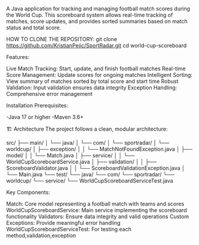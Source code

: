 A Java application for tracking and managing football match scores during the World Cup. This scoreboard system allows real-time tracking of matches, score updates, and provides sorted summaries based on match status and total score.

HOW TO CLONE THE REPOSITORY:
git clone https://github.com/KristianPejic/SportRadar.git
cd world-cup-scoreboard

Features:

Live Match Tracking: Start, update, and finish football matches
Real-time Score Management: Update scores for ongoing matches
Intelligent Sorting: View summary of matches sorted by total score and start time
Robust Validation: Input validation ensures data integrity
Exception Handling: Comprehensive error management

Installation Prerequisites:

-Java 17 or higher
-Maven 3.6+

🏗️ Architecture
The project follows a clean, modular architecture:

src/
├── main/
│ └── java/
│ └── com/
│ └── sportradar/
│ └── worldcup/
│ ├── exception/
│ │ └── MatchNotFoundException.java
│ ├── model/
│ │ └── Match.java
│ ├── service/
│ │ └── WorldCupScoreboardService.java
│ ├── validation/
│ │ ├── ScoreboardValidator.java
│ │ └── ScoreboardValidationException.java
│ └── Main.java
└── test/
└── java/
└── com/
└── sportradar/
└── worldcup/
└── service/
└── WorldCupScoreboardServiceTest.java

Key Components:

Match: Core model representing a football match with teams and scores
WorldCupScoreboardService: Main service implementing the scoreboard functionality
Validators: Ensure data integrity and valid operations
Custom Exceptions: Provide meaningful error handling
WorldCupScoreboardServiceTest: For testing each method,validation,exception
